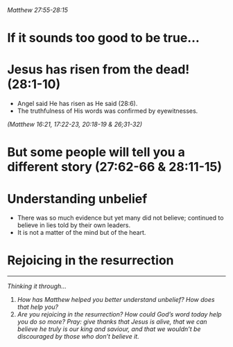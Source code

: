 *Matthew 27:55-28:15*

# If it sounds too good to be true…

# Jesus has risen from the dead! (28:1-10)
- Angel said He has risen as He said (28:6).
- The truthfulness of His words was confirmed by eyewitnesses.

*(Matthew 16:21, 17:22-23, 20:18-19 & 26;31-32)*

# But some people will tell you a different story (27:62-66 & 28:11-15)

# Understanding unbelief
- There was so much evidence but yet many did not believe; continued to believe in lies told by their own leaders. 
- It is not a matter of the mind but of the heart.

# Rejoicing in the resurrection


----
*Thinking it through…*
1. *How has Matthew helped you better understand unbelief? How does that help you?*
2. *Are you rejoicing in the resurrection? How could God’s word today help you do so more?*
*Pray: give thanks that Jesus is alive, that we can believe he truly is our king and saviour, and that we wouldn’t be discouraged by those who don’t believe it.*